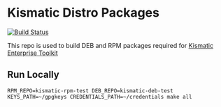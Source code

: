 # Kismatic Distro Packages

[![Build Status](https://snap-ci.com/UCrOoZjLpiJ9te5hUCgFhosqKnGoSycwMvONJhWQ9o4/build_image)](https://snap-ci.com/apprenda/kismatic-distro-packages/branch/master)

This repo is used to build DEB and RPM packages required for [Kismatic Enterprise Toolkit](https://github.com/apprenda/kismatic)

## Run Locally
`RPM_REPO=kismatic-rpm-test DEB_REPO=kismatic-deb-test KEYS_PATH=~/gpgkeys CREDENTIALS_PATH=~/credentials make all`
